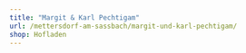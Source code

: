 ```yaml
---
title: "Margit & Karl Pechtigam"
url: /mettersdorf-am-sassbach/margit-und-karl-pechtigam/
shop: Hofladen
---
```

